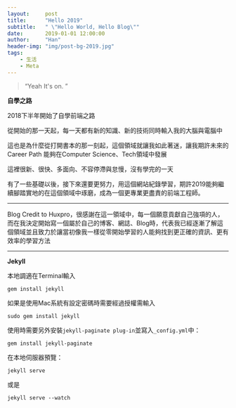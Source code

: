 ```yaml
---
layout:     post
title:      "Hello 2019"
subtitle:   " \"Hello World, Hello Blog\""
date:       2019-01-01 12:00:00
author:     "Han"
header-img: "img/post-bg-2019.jpg"
tags:
    - 生活
    - Meta
---
```


> “Yeah It's on. ”


**自學之路**

2018下半年開始了自學前端之路  

從開始的那一天起，每一天都有新的知識、新的技術同時輸入我的大腦與電腦中

這也是為什麼從打開書本的那一刻起，這個領域就讓我如此著迷，讓我期許未來的Career Path 能夠在Computer Science、Tech領域中發展

這裡很新、很快、多面向、不容停滯與怠慢，沒有學完的一天  

有了一些基礎以後，接下來還要更努力，用這個網站紀錄學習，期許2019能夠繼續腳踏實地的在這個領域中琢磨，成為一個更專業更盡責的前端工程師。

---

Blog Credit to Huxpro，很感謝在這一領域中，每一個願意貢獻自己強項的人，而在我決定開始寫一個屬於自己的博客、網誌、Blog時，代表我已經逐漸了解這個領域並且致力於讓當初像我一樣從零開始學習的人能夠找到更正確的資訊、更有效率的學習方法

---

**Jekyll**

本地調適在Terminal輸入
```
gem install jekyll
```

如果是使用Mac系統有設定密碼時需要經過授權需輸入
```
sudo gem install jekyll
```

使用時需要另外安裝`jekyll-paginate plug-in`並寫入`_config.yml`中：
```
gem install jekyll-paginate
```

在本地伺服器預覽：
```
jekyll serve
``` 
或是
```
jekyll serve --watch
```








